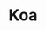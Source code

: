 ---
font:
  google: https://fonts.google.com/specimen/Italiana
  name: Italiana
git: https://github.com/koajs/koa
googleplus: https://plus.google.com/communities/101845768320796750641
logohandle: koajs
slack: https://communityinviter.com/apps/koa-js/koajs
sort: koa
title: Koa
website: https://koajs.com/
---